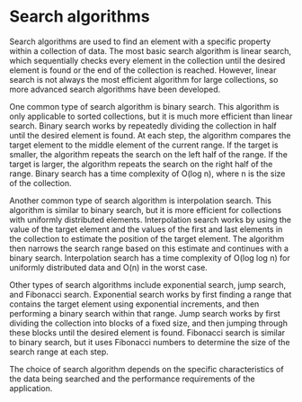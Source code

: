 # Search algorithms

Search algorithms are used to find an element with a specific property within a collection of data. The most basic search algorithm is linear search, which sequentially checks every element in the collection until the desired element is found or the end of the collection is reached. However, linear search is not always the most efficient algorithm for large collections, so more advanced search algorithms have been developed.

One common type of search algorithm is binary search. This algorithm is only applicable to sorted collections, but it is much more efficient than linear search. Binary search works by repeatedly dividing the collection in half until the desired element is found. At each step, the algorithm compares the target element to the middle element of the current range. If the target is smaller, the algorithm repeats the search on the left half of the range. If the target is larger, the algorithm repeats the search on the right half of the range. Binary search has a time complexity of O(log n), where n is the size of the collection.

Another common type of search algorithm is interpolation search. This algorithm is similar to binary search, but it is more efficient for collections with uniformly distributed elements. Interpolation search works by using the value of the target element and the values of the first and last elements in the collection to estimate the position of the target element. The algorithm then narrows the search range based on this estimate and continues with a binary search. Interpolation search has a time complexity of O(log log n) for uniformly distributed data and O(n) in the worst case.

Other types of search algorithms include exponential search, jump search, and Fibonacci search. Exponential search works by first finding a range that contains the target element using exponential increments, and then performing a binary search within that range. Jump search works by first dividing the collection into blocks of a fixed size, and then jumping through these blocks until the desired element is found. Fibonacci search is similar to binary search, but it uses Fibonacci numbers to determine the size of the search range at each step.

The choice of search algorithm depends on the specific characteristics of the data being searched and the performance requirements of the application.